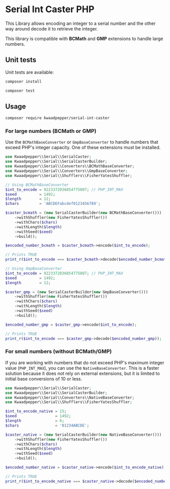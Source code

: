 # Serial Int Caster PHP

This Library allows encoding an integer to a serial number and the other way around decode it to retrieve the integer.

This library is compatible with **BCMath** and **GMP** extensions to handle large numbers.

## Unit tests

Unit tests are available:

```sh
composer install
```

```sh
composer test
```

## Usage

```bash
composer require kwaadpepper/serial-int-caster
```

### For large numbers (BCMath or GMP)

Use the `BCMathBaseConverter` or `GmpBaseConverter` to handle numbers that exceed PHP's integer capacity. One of these extensions must be installed.

```php
use Kwaadpepper\\Serial\\SerialCaster;
use Kwaadpepper\\Serial\\SerialCasterBuilder;
use Kwaadpepper\\Serial\\Converters\\BCMathBaseConverter;
use Kwaadpepper\\Serial\\Converters\\GmpBaseConverter;
use Kwaadpepper\\Serial\\Shufflers\\FisherYatesShuffler;

// Using BCMathBaseConverter
$int_to_encode = 9223372036854775807; // PHP_INT_MAX
$seed          = 1492;
$length        = 12;
$chars         = 'ABCDEFabcdef0123456789';

$caster_bcmath = (new SerialCasterBuilder(new BCMathBaseConverter()))
    ->withShuffler(new FisherYatesShuffler())
    ->withChars($chars)
    ->withLength($length)
    ->withSeed($seed)
    ->build();

$encoded_number_bcmath = $caster_bcmath->encode($int_to_encode);

// Prints TRUE
print_r($int_to_encode === $caster_bcmath->decode($encoded_number_bcmath));

// Using GmpBaseConverter
$int_to_encode = 9223372036854775807; // PHP_INT_MAX
$seed          = 1492;
$length        = 12;

$caster_gmp = (new SerialCasterBuilder(new GmpBaseConverter()))
    ->withShuffler(new FisherYatesShuffler())
    ->withChars($chars)
    ->withLength($length)
    ->withSeed($seed)
    ->build();

$encoded_number_gmp = $caster_gmp->encode($int_to_encode);

// Prints TRUE
print_r($int_to_encode === $caster_gmp->decode($encoded_number_gmp));
```

### For small numbers (without BCMath/GMP)

If you are working with numbers that do not exceed PHP's maximum integer value (`PHP_INT_MAX`), you can use the `NativeBaseConverter`. This is a faster solution because it does not rely on external extensions, but it is limited to initial base conversions of 10 or less.

```php
use Kwaadpepper\\Serial\\SerialCaster;
use Kwaadpepper\\Serial\\SerialCasterBuilder;
use Kwaadpepper\\Serial\\Converters\\NativeBaseConverter;
use Kwaadpepper\\Serial\\Shufflers\\FisherYatesShuffler;

$int_to_encode_native = 15;
$seed                 = 1492;
$length               = 6;
$chars                = '01234ABCDE';

$caster_native = (new SerialCasterBuilder(new NativeBaseConverter()))
    ->withShuffler(new FisherYatesShuffler())
    ->withChars($chars)
    ->withLength($length)
    ->withSeed($seed)
    ->build();

$encoded_number_native = $caster_native->encode($int_to_encode_native);

// Prints TRUE
print_r($int_to_encode_native === $caster_native->decode($encoded_number_native));
```
